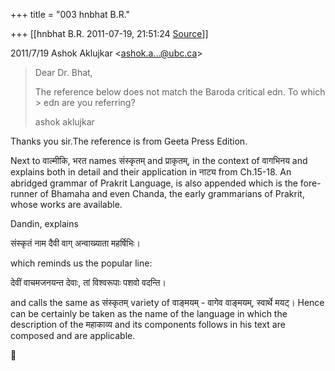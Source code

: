 +++
title = "003 hnbhat B.R."

+++
[[hnbhat B.R.	2011-07-19, 21:51:24 [Source](https://groups.google.com/g/bvparishat/c/K00cLirlL4g)]]



  
  

2011/7/19 Ashok Aklujkar \<[ashok.a...@ubc.ca]()\>

  

> Dear Dr. Bhat,  
>   
> The reference below does not match the Baroda critical edn. To which > edn are you referring?  
>   
> ashok aklujkar  





Thanks you sir.The reference is from Geeta Press Edition. 

  

Next to वाल्मीकि, भरत names संस्कृतम् and प्राकृतम्, in the context of वागभिनय and explains both in detail and their application in नाट्य from Ch.15-18. An abridged grammar of Prakrit Language, is also appended which is the fore-runner of Bhamaha and even Chanda, the early grammarians of Prakrit, whose works are available.  
  

Dandin, explains

  

संस्कृतं नाम दैवी वाग् अन्वाख्याता महर्षिभिः।

  

which reminds us the popular line:

  

देवीं वाचमजनयन्त देवाः, तां विश्वरूपाः पशवो वदन्ति।

  

and calls the same as संस्कृतम् variety of वाङ्मयम् - वागेव वाङ्मयम्, स्वार्थे मयट्। Hence can be certainly be taken as the name of the language in which the description of the महाकाव्य and its components follows in his text are composed and are applicable.  
  



